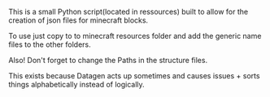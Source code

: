 This is a small Python script(located in ressources) built to allow for the creation of json files for minecraft blocks.

To use just copy to to minecraft resources folder and add the generic name files to the other folders.

Also! Don't forget to change the Paths in the structure files. 

This exists because Datagen acts up sometimes and causes issues + sorts things alphabetically instead of logically.
